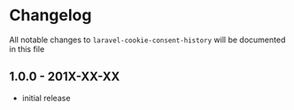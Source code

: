 # Changelog

All notable changes to `laravel-cookie-consent-history` will be documented in this file

## 1.0.0 - 201X-XX-XX

- initial release
